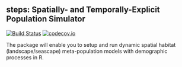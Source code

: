**steps**: Spatially- and Temporally-Explicit Population Simulator
------------------------------------------------------------------

[![Build Status](https://travis-ci.org/skiptoniam/steps.svg?branch=master)](https://travis-ci.org/skiptoniam/steps?branch=master) [![codecov.io](https://codecov.io/github/skiptoniam/steps/coverage.svg?branch=master)](https://codecov.io/github/skiptoniam/steps?branch=master)

The package will enable you to setup and run dynamic spatial habitat (landscape/seascape) meta-population models with demographic processes in R.
